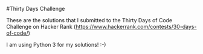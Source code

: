 #Thirty Days Challenge

These are the solutions that I submitted to the Thirty Days of Code Challenge on Hacker Rank (https://www.hackerrank.com/contests/30-days-of-code/)

I am using Python 3 for my solutions! :-)